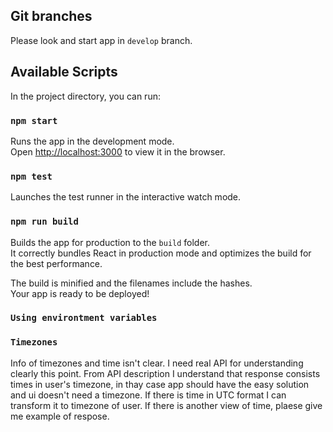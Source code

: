 ## Git branches

Please look and start app in `develop` branch.

## Available Scripts

In the project directory, you can run:

### `npm start`

Runs the app in the development mode.<br />
Open [http://localhost:3000](http://localhost:3000) to view it in the browser.

### `npm test`

Launches the test runner in the interactive watch mode.<br />

### `npm run build`

Builds the app for production to the `build` folder.<br />
It correctly bundles React in production mode and optimizes the build for the best performance.

The build is minified and the filenames include the hashes.<br />
Your app is ready to be deployed!

### `Using environtment variables`


### `Timezones`

Info of timezones and time isn't clear. I need real API for understanding clearly this point. From API description I understand that response consists times in user's timezone, in thay case app should have the easy solution and ui doesn't need a timezone. If there is time in UTC format I can transform it to timezone of user. If there is another view of time, plaese give me example of respose.

